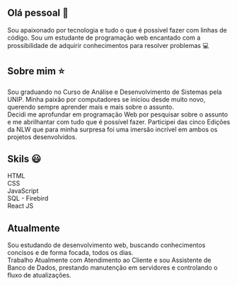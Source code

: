 ## Olá pessoal 👋
Sou apaixonado por tecnologia e tudo o que é possivel fazer com linhas de código. 
Sou um estudante de programação web encantado com a prossibilidade de adquirir conhecimentos para resolver problemas :computer:


## Sobre mim :star:
Sou graduando no Curso de Análise e Desenvolvimento de Sistemas pela UNIP. Minha paixão por computadores se iniciou desde muito novo, querendo sempre aprender mais e mais sobre o assunto.
<br>
Decidi me aprofundar em programação Web por pesquisar sobre o assunto e me abrilhantar com tudo que é possível fazer. Participei das cinco Edições da NLW que para minha surpresa foi uma imersão incrível em ambos os projetos desenvolvidos.

## Skils :smiley:
HTML <br>
CSS <br>
JavaScript <br>
SQL - Firebird <br>
React JS <br>

## Atualmente
Sou estudando de desenvolvimento web, buscando conhecimentos concisos e de forma focada, todos os dias.
<br>
Trabalho Atualmente com Atendimento ao Cliente e sou Assistente de Banco de Dados, prestando manutenção em servidores e controlando o fluxo de atualizações. 
